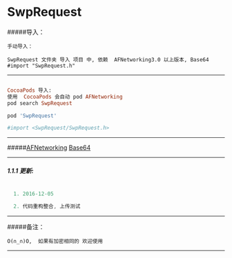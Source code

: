# SwpRequest

#####导入：

```
手动导入：

SwpRequest 文件夹 导入 项目 中, 依赖  AFNetworking3.0 以上版本, Base64
#import "SwpRequest.h"
```
---

```ruby

CocoaPods 导入:
使用  CocoaPods 会自动 pod AFNetworking
pod search SwpRequest

pod 'SwpRequest'

#import <SwpRequest/SwpRequest.h>

```
---
#####[AFNetworking](https://github.com/AFNetworking/AFNetworking)     [Base64](https://github.com/nicklockwood/Base64)

---

##### 1.1.1 更新:
```Objective-C

  1. 2016-12-05

  2. 代码重构整合, 上传测试

```

---

#####备注：
```
O(∩_∩)O,  如果有加密相同的 欢迎使用
```
---
